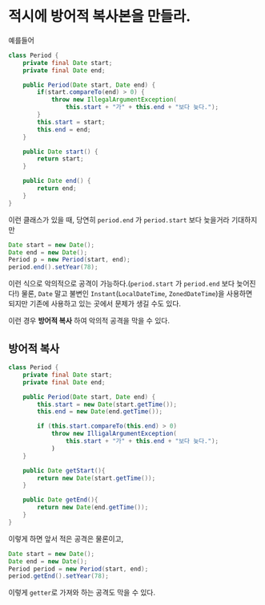 # 적시에 방어적 복사본을 만들라.
예를들어

```java
class Period {
    private final Date start;
    private final Date end;

    public Period(Date start, Date end) {
        if(start.compareTo(end) > 0) {
            throw new IllegalArgumentException(
                this.start + "가" + this.end + "보다 늦다.");
        }
        this.start = start;
        this.end = end;
    }

    public Date start() {
        return start;
    }

    public Date end() {
        return end;
    }
}
```
이런 클래스가 있을 때, 당연히 `period.end` 가 `period.start` 보다 늦을거라 기대하지만

```java
Date start = new Date();
Date end = new Date();
Period p = new Period(start, end);
period.end().setYear(78);
```
이런 식으로 악의적으로 공격이 가능하다.(`period.start` 가 `period.end` 보다 늦어진다!) 물론, `Date` 말고 불변인 `Instant`(`LocalDateTime`, `ZonedDateTime`)을 사용하면 되지만 기존에 사용하고 있는 곳에서 문제가 생길 수도 있다. 

이런 경우 **방어적 복사** 하여 악의적 공격을 막을 수 있다.

## 방어적 복사
```java
class Period {
    private final Date start;
    private final Date end;

    public Period(Date start, Date end) {
        this.start = new Date(start.getTime());
        this.end = new Date(end.getTime());

        if (this.start.compareTo(this.end) > 0)
            throw new IlligalArgumentException(
                this.start + "가" + this.end + "보다 늦다.");
            )
    }

    public Date getStart(){
        return new Date(start.getTime());
    }

    public Date getEnd(){
        return new Date(end.getTime());
    }
}
```

이렇게 하면 앞서 적은 공격은 물론이고, 
```java
Date start = new Date();
Date end = new Date();
Period period = new Period(start, end);
period.getEnd().setYear(78);
```
이렇게 `getter`로 가져와 하는 공격도 막을 수 있다. 